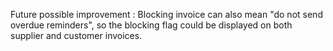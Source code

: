 Future possible improvement : Blocking invoice can also mean "do not
send overdue reminders", so the blocking flag could be displayed on both
supplier and customer invoices.
